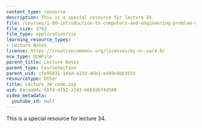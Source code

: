 ```yaml
---
content_type: resource
description: This is a special resource for lecture 34.
file: /courses/1-00-introduction-to-computers-and-engineering-problem-solving-spring-2012/6acaab4c55fd47522243b6b2db74d160_Lecture_34_code.zip
file_size: 3782
file_type: application/zip
learning_resource_types:
- Lecture Notes
license: https://creativecommons.org/licenses/by-nc-sa/4.0/
ocw_type: OCWFile
parent_title: Lecture Notes
parent_type: CourseSection
parent_uid: cfe95031-1d4d-a15d-46b1-ed49c9bb355d
resourcetype: Other
title: Lecture_34_code.zip
uid: 6acaab4c-55fd-4752-2243-b6b2db74d160
video_metadata:
  youtube_id: null
---
```

This is a special resource for lecture 34.